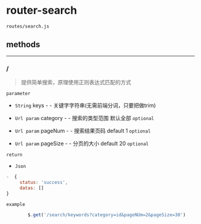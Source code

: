 # router-search
`routes/search.js`
## methods
-------------------

### /

> 提供简单搜索，原理使用正则表达式匹配的方式

`parameter`

* `String` keys - - 关键字字符串(无需前端分词，只要把做trim)

* `Url param` category - - 搜索的类型范围 默认全部 `optional`

* `Url param` pageNum - - 搜索结果页码 default 1 `optional`

* `Url param` pageSize - - 分页的大小 default 20 `optional`

`return`

* `Json` 
```js
-  {
	 status: 'success',
	 datas: []
}
```

`example`

```js
		$.get('/search/keywords?category=id&pageNUm=2&pageSize=30')
```

